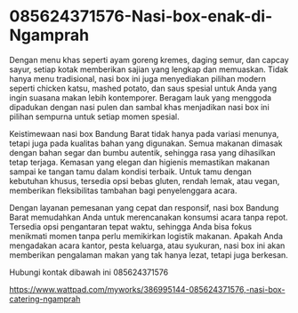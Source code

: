 # 085624371576-Nasi-box-enak-di-Ngamprah
Dengan menu khas seperti ayam goreng kremes, daging semur, dan capcay sayur, setiap kotak memberikan sajian yang lengkap dan memuaskan. Tidak hanya menu tradisional, nasi box ini juga menyediakan pilihan modern seperti chicken katsu, mashed potato, dan saus spesial untuk Anda yang ingin suasana makan lebih kontemporer. Beragam lauk yang menggoda dipadukan dengan nasi pulen dan sambal khas menjadikan nasi box ini pilihan sempurna untuk setiap momen spesial.

Keistimewaan nasi box Bandung Barat tidak hanya pada variasi menunya, tetapi juga pada kualitas bahan yang digunakan. Semua makanan dimasak dengan bahan segar dan bumbu autentik, sehingga rasa yang dihasilkan tetap terjaga. Kemasan yang elegan dan higienis memastikan makanan sampai ke tangan tamu dalam kondisi terbaik. Untuk tamu dengan kebutuhan khusus, tersedia opsi bebas gluten, rendah lemak, atau vegan, memberikan fleksibilitas tambahan bagi penyelenggara acara.

Dengan layanan pemesanan yang cepat dan responsif, nasi box Bandung Barat memudahkan Anda untuk merencanakan konsumsi acara tanpa repot. Tersedia opsi pengantaran tepat waktu, sehingga Anda bisa fokus menikmati momen tanpa perlu memikirkan logistik makanan. Apakah Anda mengadakan acara kantor, pesta keluarga, atau syukuran, nasi box ini akan memberikan pengalaman makan yang tak hanya lezat, tetapi juga berkesan.

Hubungi kontak dibawah ini
085624371576

https://www.wattpad.com/myworks/386995144-085624371576,-nasi-box-catering-ngamprah
